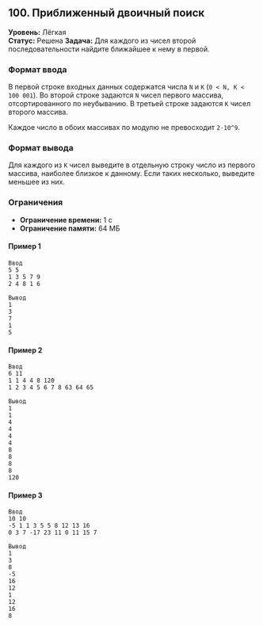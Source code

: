 ## 100. Приближенный двоичный поиск

**Уровень:** Лёгкая  
**Статус:** Решена
**Задача:** Для каждого из чисел второй последовательности найдите ближайшее к нему в первой.

### Формат ввода

В первой строке входных данных содержатся числа `N` и `K` (`0 < N, K < 100 001`). Во второй строке задаются `N` чисел
первого массива, отсортированного по неубыванию. В третьей строке задаются `K` чисел второго массива.

Каждое число в обоих массивах по модулю не превосходит `2·10^9`.

### Формат вывода

Для каждого из `K` чисел выведите в отдельную строку число из первого массива, наиболее близкое к данному. Если таких
несколько, выведите меньшее из них.

### Ограничения

- **Ограничение времени:** 1 с
- **Ограничение памяти:** 64 МБ

#### Пример 1

```
Ввод
5 5
1 3 5 7 9 
2 4 8 1 6 

Вывод
1
3
7
1
5
```

#### Пример 2

```
Ввод
6 11
1 1 4 4 8 120 
1 2 3 4 5 6 7 8 63 64 65 

Вывод
1
1
4
4
4
4
8
8
8
8
120
```

#### Пример 3

```
Ввод
10 10
-5 1 1 3 5 5 8 12 13 16 
0 3 7 -17 23 11 0 11 15 7 

Вывод
1
3
8
-5
16
12
1
12
16
8
```
